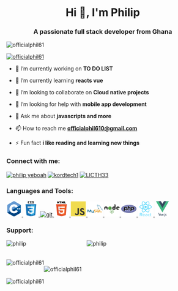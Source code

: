 <h1 align="center">Hi 👋, I'm Philip</h1>
<h3 align="center">A passionate full stack developer from Ghana</h3>

<p align="left"> <img src="https://komarev.com/ghpvc/?username=officialphil61&label=Profile%20views&color=0e75b6&style=flat" alt="officialphil61" /> </p>

<p align="left"> <a href="https://github.com/ryo-ma/github-profile-trophy"><img src="https://github-profile-trophy.vercel.app/?username=officialphil61" alt="officialphil61" /></a> </p>

- 🔭 I’m currently working on **TO DO LIST**

- 🌱 I’m currently learning **reacts vue**

- 👯 I’m looking to collaborate on **Cloud native projects**

- 🤝 I’m looking for help with **mobile app development**

- 💬 Ask me about **javascripts and more**

- 📫 How to reach me **officialphil610@gmail.com**

- ⚡ Fun fact **i like reading and learning new things**

<h3 align="left">Connect with me:</h3>
<p align="left">
<a href="https://linkedin.com/in/philip yeboah" target="blank"><img align="center" src="https://raw.githubusercontent.com/rahuldkjain/github-profile-readme-generator/master/src/images/icons/Social/linked-in-alt.svg" alt="philip yeboah" height="30" width="40" /></a>
<a href="https://instagram.com/kordtech1" target="blank"><img align="center" src="https://raw.githubusercontent.com/rahuldkjain/github-profile-readme-generator/master/src/images/icons/Social/instagram.svg" alt="kordtech1" height="30" width="40" /></a>
<a href="https://discord.gg/LICTH33" target="blank"><img align="center" src="https://raw.githubusercontent.com/rahuldkjain/github-profile-readme-generator/master/src/images/icons/Social/discord.svg" alt="LICTH33" height="30" width="40" /></a>
</p>

<h3 align="left">Languages and Tools:</h3>
<p align="left"> <a href="https://www.w3schools.com/cpp/" target="_blank" rel="noreferrer"> <img src="https://raw.githubusercontent.com/devicons/devicon/master/icons/cplusplus/cplusplus-original.svg" alt="cplusplus" width="40" height="40"/> </a> <a href="https://www.w3schools.com/css/" target="_blank" rel="noreferrer"> <img src="https://raw.githubusercontent.com/devicons/devicon/master/icons/css3/css3-original-wordmark.svg" alt="css3" width="40" height="40"/> </a> <a href="https://git-scm.com/" target="_blank" rel="noreferrer"> <img src="https://www.vectorlogo.zone/logos/git-scm/git-scm-icon.svg" alt="git" width="40" height="40"/> </a> <a href="https://www.w3.org/html/" target="_blank" rel="noreferrer"> <img src="https://raw.githubusercontent.com/devicons/devicon/master/icons/html5/html5-original-wordmark.svg" alt="html5" width="40" height="40"/> </a> <a href="https://developer.mozilla.org/en-US/docs/Web/JavaScript" target="_blank" rel="noreferrer"> <img src="https://raw.githubusercontent.com/devicons/devicon/master/icons/javascript/javascript-original.svg" alt="javascript" width="40" height="40"/> </a> <a href="https://www.mysql.com/" target="_blank" rel="noreferrer"> <img src="https://raw.githubusercontent.com/devicons/devicon/master/icons/mysql/mysql-original-wordmark.svg" alt="mysql" width="40" height="40"/> </a> <a href="https://nodejs.org" target="_blank" rel="noreferrer"> <img src="https://raw.githubusercontent.com/devicons/devicon/master/icons/nodejs/nodejs-original-wordmark.svg" alt="nodejs" width="40" height="40"/> </a> <a href="https://www.php.net" target="_blank" rel="noreferrer"> <img src="https://raw.githubusercontent.com/devicons/devicon/master/icons/php/php-original.svg" alt="php" width="40" height="40"/> </a> <a href="https://reactjs.org/" target="_blank" rel="noreferrer"> <img src="https://raw.githubusercontent.com/devicons/devicon/master/icons/react/react-original-wordmark.svg" alt="react" width="40" height="40"/> </a> <a href="https://vuejs.org/" target="_blank" rel="noreferrer"> <img src="https://raw.githubusercontent.com/devicons/devicon/master/icons/vuejs/vuejs-original-wordmark.svg" alt="vuejs" width="40" height="40"/> </a> </p>

<h3 align="left">Support:</h3>
<p><a href="https://www.buymeacoffee.com/philip"> <img align="left" src="https://cdn.buymeacoffee.com/buttons/v2/default-yellow.png" height="50" width="210" alt="philip" /></a><a href="https://ko-fi.com/philip"> <img align="left" src="https://cdn.ko-fi.com/cdn/kofi3.png?v=3" height="50" width="210" alt="philip" /></a></p><br><br>

<p><img align="left" src="https://github-readme-stats.vercel.app/api/top-langs?username=officialphil61&show_icons=true&locale=en&layout=compact" alt="officialphil61" /></p>

<p>&nbsp;<img align="center" src="https://github-readme-stats.vercel.app/api?username=officialphil61&show_icons=true&locale=en" alt="officialphil61" /></p>

<p><img align="center" src="https://github-readme-streak-stats.herokuapp.com/?user=officialphil61&" alt="officialphil61" /></p>
